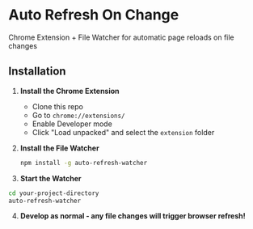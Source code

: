 # Auto Refresh On Change

Chrome Extension + File Watcher for automatic page reloads on file changes

## Installation

1. **Install the Chrome Extension**

   - Clone this repo
   - Go to `chrome://extensions/`
   - Enable Developer mode
   - Click "Load unpacked" and select the `extension` folder

2. **Install the File Watcher**

   ```bash
   npm install -g auto-refresh-watcher
   ```

3. **Start the Watcher**

```bash
cd your-project-directory
auto-refresh-watcher
```

4. **Develop as normal - any file changes will trigger browser refresh!**

